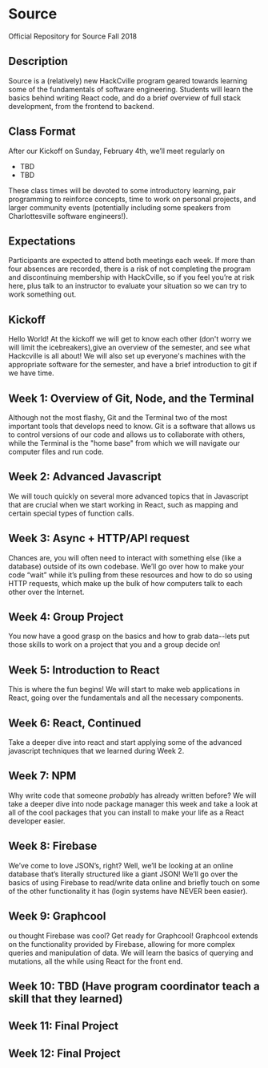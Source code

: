 # Source

Official Repository for Source Fall 2018

## Description

Source is a (relatively) new HackCville program geared towards learning some of the fundamentals of software engineering. Students will learn the basics behind writing React code, and do a brief overview of full stack development, from the frontend to backend.

## Class Format

After our Kickoff on Sunday, February 4th, we’ll meet regularly on

- TBD
- TBD

These class times will be devoted to some introductory learning, pair programming to reinforce concepts, time to work on personal projects, and larger community events (potentially including some speakers from Charlottesville software engineers!).

## Expectations

Participants are expected to attend both meetings each week. If more than four absences are recorded, there is a risk of not completing the program and discontinuing membership with HackCville, so if you feel you’re at risk here, plus talk to an instructor to evaluate your situation so we can try to work something out.

## Kickoff

Hello World! At the kickoff we will get to know each other (don't worry we will limit the icebreakers),give an overview of the semester,
and see what Hackcville is all about! We will also set up everyone's machines with the appropriate software for the semester, and have a brief introduction
to git if we have time.

## Week 1: Overview of Git, Node, and the Terminal

Although not the most flashy, Git and the Terminal two of the most important tools that develops need to know. Git is a software that allows us to control versions of our code and allows us to collaborate with others, while the Terminal is the "home base" from which we will navigate our computer files and run code.

## Week 2: Advanced Javascript

We will touch quickly on several more advanced topics that in Javascript that are crucial when we start working in React, such as mapping and certain special types of function calls.

## Week 3: Async + HTTP/API request

Chances are, you will often need to interact with something else (like a database) outside of its own codebase. We’ll go over how to make your code “wait” while it’s pulling from these resources and how to do so using HTTP requests, which make up the bulk of how computers talk to each other over the Internet.

## Week 4: Group Project

You now have a good grasp on the basics and how to grab data--lets put those skills to work on a project that you and a group decide on!

## Week 5: Introduction to React

This is where the fun begins! We will start to make web applications in React, going over the fundamentals and all the necessary components.

## Week 6: React, Continued

Take a deeper dive into react and start applying some of the advanced javascript techniques that we learned during Week 2.

## Week 7: NPM

Why write code that someone _probably_ has already written before? We will take a deeper dive into node package manager this week and take a look at all of the
cool packages that you can install to make your life as a React developer easier.

## Week 8: Firebase

We’ve come to love JSON’s, right? Well, we’ll be looking at an online database that’s literally structured like a giant JSON! We’ll go over the basics of using Firebase to read/write data online and briefly touch on some of the other functionality it has (login systems have NEVER been easier).

## Week 9: Graphcool

ou thought Firebase was cool? Get ready for Graphcool! Graphcool extends on the functionality provided by Firebase, allowing for more complex queries and manipulation of data. We will learn the basics of querying and mutations, all the while using React for the front end.

## Week 10: TBD (Have program coordinator teach a skill that they learned)

## Week 11: Final Project

## Week 12: Final Project
